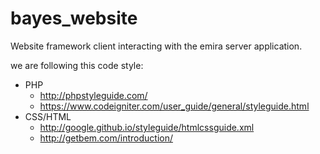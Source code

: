 # bayes_website
Website framework client interacting with the emira server application.
  
we are following this code style:  
- PHP  
  - http://phpstyleguide.com/
  - https://www.codeigniter.com/user_guide/general/styleguide.html
- CSS/HTML
  - http://google.github.io/styleguide/htmlcssguide.xml
  - http://getbem.com/introduction/
